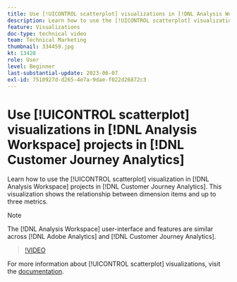 ```yaml
---
title: Use [!UICONTROL scatterplot] visualizations in [!DNL Analysis Workspace] projects
description: Learn how to use the [!UICONTROL scatterplot] visualization in [!DNL Analysis Workspace] projects in [!DNL Customer Journey Analytics].
feature: Visualizations
doc-type: technical video
team: Technical Marketing
thumbnail: 334459.jpg
kt: 13428
role: User
level: Beginner
last-substantial-update: 2023-06-07
exl-id: 7510927d-d265-4e7a-9dae-f022d26872c3
---
```

# Use [!UICONTROL scatterplot] visualizations in [!DNL Analysis Workspace] projects in [!DNL Customer Journey Analytics]

Learn how to use the [!UICONTROL scatterplot] visualization in [!DNL Analysis Workspace] projects in [!DNL Customer Journey Analytics]. This visualization shows the relationship between dimension items and up to three metrics.

>[!NOTE]
>
>The [!DNL Analysis Workspace] user-interface and features are similar across [!DNL Adobe Analytics] and [!DNL Customer Journey Analytics].

>[!VIDEO](https://video.tv.adobe.com/v/334459/?quality=12&learn=on)

For more information about [!UICONTROL scatterplot] visualizations, visit the [documentation](https://experienceleague.adobe.com/docs/analytics-platform/using/cja-workspace/visualizations/scatterplot.html).
